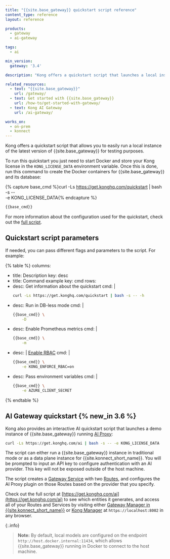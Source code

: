 ```yaml
---
title: "{{site.base_gateway}} quickstart script reference"
content_type: reference
layout: reference

products:
  - gateway
  - ai-gateway

tags:
  - ai

min_version:
  gateway: '3.4'

description: "Kong offers a quickstart script that launches a local instance of {{site.base_gateway}} for testing."

related_resources:
  - text: "{{site.base_gateway}}"
    url: /gateway/
  - text: Get started with {{site.base_gateway}}
    url: /how-to/get-started-with-gateway/
  - text: Kong AI Gateway
    url: /ai-gateway/

works_on:
  - on-prem
  - konnect
---
```


Kong offers a quickstart script that allows you to easily run a local instance of the latest version of {{site.base_gateway}} for testing purposes.

To run this quickstart you just need to start Docker and store your Kong license in the `KONG_LICENSE_DATA` environment variable. Once this is done, run this command to create the Docker containers for {{site.base_gateway}} and its database:

{% capture base_cmd %}curl -Ls https://get.konghq.com/quickstart | bash -s --  \
          -e KONG_LICENSE_DATA{% endcapture %}

```sh
{{base_cmd}}
```

For more information about the configuration used for the quickstart, check out the [full script](https://get.konghq.com/quickstart). 

## Quickstart script parameters

If needed, you can pass different flags and parameters to the script. For example:

{% table %}
columns:
  - title: Description
    key: desc
  - title: Command example
    key: cmd
rows:
  - desc: Get information about the quickstart
    cmd: |
      ```sh
      curl -Ls https://get.konghq.com/quickstart | bash -s -- -h
      ```
  - desc: Run in DB-less mode
    cmd: |
      ```sh
      {{base_cmd}} \
          -D
      ```
  - desc: Enable Prometheus metrics
    cmd: |
      ```sh
      {{base_cmd}} \
          -m
      ```
  - desc: |
      [Enable RBAC](/gateway/entities/rbac/#enable-rbac)
    cmd: |
      ```sh
      {{base_cmd}} \
          -e KONG_ENFORCE_RBAC=on
      ```
  - desc: Pass environment variables
    cmd: |
      ```sh
      {{base_cmd}} \
          -e AZURE_CLIENT_SECRET
      ```
{% endtable %}


## AI Gateway quickstart {% new_in 3.6 %}
Kong also provides an interactive AI quickstart script that launches a demo instance of {{site.base_gateway}} running [AI Proxy](/plugins/ai-proxy/):

```sh
curl -Ls https://get.konghq.com/ai | bash -s -- -e KONG_LICENSE_DATA
```

The script can either run a {{site.base_gateway}} instance in traditional mode or as a data plane instance for {{site.konnect_short_name}}. You will be prompted to input an API key to configure authentication with an AI provider. 
This key will not be exposed outside of the host machine.

The script creates a [Gateway Service](/gateway/entities/service/) with two [Routes](/gateway/entities/route/), and configures the AI Proxy plugin on those Routes based on the provider that you specify.

Check out the full script at [https://get.konghq.com/ai](https://get.konghq.com/ai) to see which entities 
it generates, and access all of your Routes and Services by visiting either [Gateway Manager in {{site.konnect_short_name}}](https://cloud.konghq.com/gateway-manager/) or 
[Kong Manager](/gateway/kong-manager/) at `https://localhost:8002` in any browser.

{:.info}
> **Note:**
> By default, local models are configured on the endpoint `http://host.docker.internal:11434`,
> which allows {{site.base_gateway}} running in Docker to connect to the host machine. 
